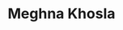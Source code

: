 ---
title: "Meghna Khosla"
presenter_id: meghna_khosla
permalink: /member_full_presentations/meghna_khosla
layout: member_all_presentations
---